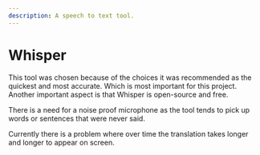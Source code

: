 ```yaml
---
description: A speech to text tool.
---
```


# Whisper

This tool was chosen because of the choices it was recommended as the quickest and most accurate. Which is most important for this project. Another important aspect is that Whisper is open-source and free.

There is a need for a noise proof microphone as the tool tends to pick up words or sentences that were never said.

Currently there is a problem where over time the translation takes longer and longer to appear on screen.
